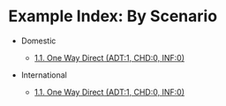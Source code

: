 # Example Index: By Scenario

- Domestic
    - [1.1. One Way Direct (ADT:1, CHD:0, INF:0)](Domestic/1.1.OneWayDirect-1.0.0/README.md)

- International
    - [1.1. One Way Direct (ADT:1, CHD:0, INF:0)](International/1.1.OneWayDirect-1.0.0/README.md)